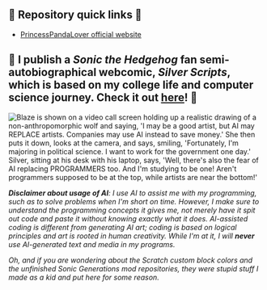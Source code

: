 ## 💛 Repository quick links 💚
- [PrincessPandaLover official website](https://github.com/PrincessPandaSource/PrincessPandaLover-official-website)

## 🤍 I publish a *Sonic the Hedgehog* fan semi-autobiographical webcomic, *Silver Scripts*, which is based on my college life and computer science journey. Check it out [here](https://princesspandalover.netlify.app/silverscripts/)! 🩵
![Blaze is shown on a video call screen holding up a realistic drawing of a non-anthropomorphic wolf and saying, 'I may be a good artist, but AI may REPLACE artists. Companies may use AI instead to save money.' She then puts it down, looks at the camera, and says, smiling, 'Fortunately, I'm majoring in political science. I want to work for the government one day.' Silver, sitting at his desk with his laptop, says, 'Well, there's also the fear of AI replacing PROGRAMMERS too. And I'm studying to be one! Aren't programmers supposed to be at the top, while artists are near the bottom!'](https://princesspandalover.netlify.app/silverscripts/img/comics/Comic1.png)

***Disclaimer about usage of AI**: I use AI to assist me with my programming, such as to solve problems when I'm short on time. However, I make sure to understand the programming concepts it gives me, not merely have it spit out code and paste it without knowing exactly what it does. AI-assisted coding is different from generating AI art; coding is based on logical principles and art is rooted in human creativity. While I'm at it, I will **never** use AI-generated text and media in my programs.*

*Oh, and if you are wondering about the Scratch custom block colors and the unfinished Sonic Generations mod repositories, they were stupid stuff I made as a kid and put here for some reason.*

